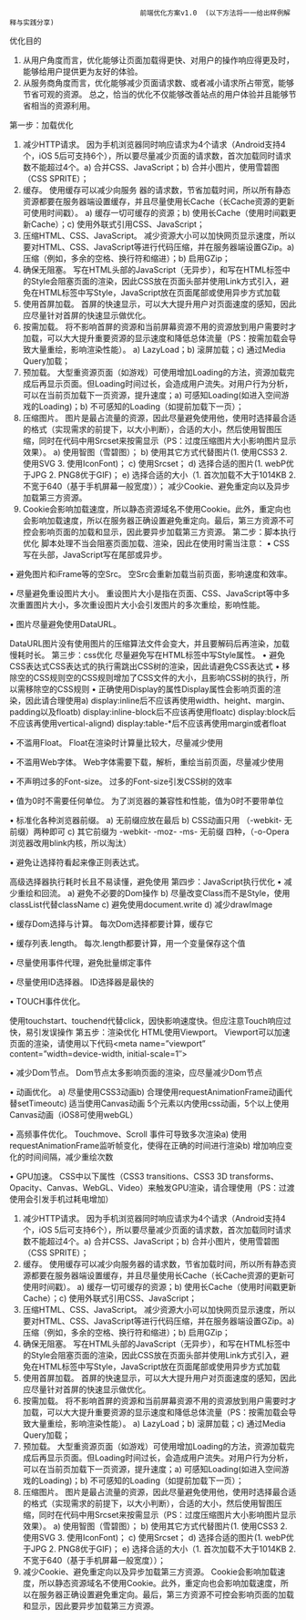                                   	前端优化方案v1.0  (以下方法将一一给出样例解释与实践分享)
优化目的	
1. 从用户角度而言，优化能够让页面加载得更快、对用户的操作响应得更及时，能够给用户提供更为友好的体验。
2. 从服务商角度而言，优化能够减少页面请求数、或者减小请求所占带宽，能够节省可观的资源。
总之，恰当的优化不仅能够改善站点的用户体验并且能够节省相当的资源利用。


第一步：加载优化
1.	减少HTTP请求。
因为手机浏览器同时响应请求为4个请求（Android支持4个，iOS 5后可支持6个），所以要尽量减少页面的请求数，首次加载同时请求数不能超过4个。a) 合并CSS、JavaScript；b) 合并小图片，使用雪碧图（CSS SPRITE）；
2.	缓存。
使用缓存可以减少向服务 器的请求数，节省加载时间，所以所有静态资源都要在服务器端设置缓存，并且尽量使用长Cache（长Cache资源的更新可使用时间戳）。
a) 缓存一切可缓存的资源；b) 使用长Cache（使用时间戳更新Cache）；c) 使用外联式引用CSS、JavaScript；
3.	压缩HTML、CSS、JavaScript。
减少资源大小可以加快网页显示速度，所以要对HTML、CSS、JavaScript等进行代码压缩，并在服务器端设置GZip。a) 压缩（例如，多余的空格、换行符和缩进）；b) 启用GZip；
4.	确保无阻塞。
写在HTML头部的JavaScript（无异步），和写在HTML标签中的Style会阻塞页面的渲染，因此CSS放在页面头部并使用Link方式引入，避免在HTML标签中写Style，JavaScript放在页面尾部或使用异步方式加载
5.	使用首屏加载。
首屏的快速显示，可以大大提升用户对页面速度的感知，因此应尽量针对首屏的快速显示做优化。
6.	按需加载。
将不影响首屏的资源和当前屏幕资源不用的资源放到用户需要时才加载，可以大大提升重要资源的显示速度和降低总体流量（PS：按需加载会导致大量重绘，影响渲染性能）。
a) LazyLoad；b) 滚屏加载；c) 通过Media Query加载；
7.	预加载。
大型重资源页面（如游戏）可使用增加Loading的方法，资源加载完成后再显示页面。但Loading时间过长，会造成用户流失。对用户行为分析，可以在当前页加载下一页资源，提升速度；a) 可感知Loading(如进入空间游戏的Loading)；b) 不可感知的Loading（如提前加载下一页）；
8.	压缩图片。
图片是最占流量的资源，因此尽量避免使用他，使用时选择最合适的格式（实现需求的前提下，以大小判断），合适的大小，然后使用智图压缩，同时在代码中用Srcset来按需显示（PS：过度压缩图片大小影响图片显示效果）。
a) 使用智图（雪碧图）；
b) 使用其它方式代替图片(1. 使用CSS3 2. 使用SVG 3. 使用IconFont)；
c) 使用Srcset；
d) 选择合适的图片(1. webP优于JPG 2. PNG8优于GIF)；
e) 选择合适的大小（1. 首次加载不大于1014KB 2. 不宽于640（基于手机屏幕一般宽度））；
减少Cookie、避免重定向以及异步加载第三方资源。
9.	Cookie会影响加载速度，所以静态资源域名不使用Cookie。此外，重定向也会影响加载速度，所以在服务器正确设置避免重定向。最后，第三方资源不可控会影响页面的加载和显示，因此要异步加载第三方资源。
第二步：脚本执行优化
脚本处理不当会阻塞页面加载、渲染，因此在使用时需当注意：
• CSS写在头部，JavaScript写在尾部或异步。
 
• 避免图片和iFrame等的空Src。
空Src会重新加载当前页面，影响速度和效率。
 
• 尽量避免重设图片大小。
重设图片大小是指在页面、CSS、JavaScript等中多次重置图片大小，多次重设图片大小会引发图片的多次重绘，影响性能。
 
• 图片尽量避免使用DataURL。
 
DataURL图片没有使用图片的压缩算法文件会变大，并且要解码后再渲染，加载慢耗时长。
第三步：css优化
尽量避免写在HTML标签中写Style属性。
• 避免CSS表达式CSS表达式的执行需跳出CSS树的渲染，因此请避免CSS表达式
• 移除空的CSS规则空的CSS规则增加了CSS文件的大小，且影响CSS树的执行，所以需移除空的CSS规则
• 正确使用Display的属性Display属性会影响页面的渲染，因此请合理使用a) display:inline后不应该再使用width、height、margin、padding以及floatb) display:inline-block后不应该再使用floatc) display:block后不应该再使用vertical-alignd) display:table-*后不应该再使用margin或者float
 
• 不滥用Float。
Float在渲染时计算量比较大，尽量减少使用
 
• 不滥用Web字体。
Web字体需要下载，解析，重绘当前页面，尽量减少使用
 
• 不声明过多的Font-size。
过多的Font-size引发CSS树的效率
 
• 值为0时不需要任何单位。
为了浏览器的兼容性和性能，值为0时不要带单位
 
• 标准化各种浏览器前缀。
a) 无前缀应放在最后
b) CSS动画只用 （-webkit- 无前缀）两种即可
c) 其它前缀为 -webkit- -moz- -ms- 无前缀 四种，（-o-Opera浏览器改用blink内核，所以淘汰）
 
• 避免让选择符看起来像正则表达式。
 
高级选择器执行耗时长且不易读懂，避免使用
第四步：JavaScript执行优化
• 减少重绘和回流。
a) 避免不必要的Dom操作
b) 尽量改变Class而不是Style，使用classList代替className
c) 避免使用document.write
d) 减少drawImage
 
• 缓存Dom选择与计算。
每次Dom选择都要计算，缓存它
 
• 缓存列表.length。
每次.length都要计算，用一个变量保存这个值
 
• 尽量使用事件代理，避免批量绑定事件
 
• 尽量使用ID选择器。
ID选择器是最快的
 
• TOUCH事件优化。
 
使用touchstart、touchend代替click，因快影响速度快。但应注意Touch响应过快，易引发误操作
第五步：渲染优化
 HTML使用Viewport。
Viewport可以加速页面的渲染，请使用以下代码<meta name=”viewport” content=”width=device-width, initial-scale=1″>
 
• 减少Dom节点。
Dom节点太多影响页面的渲染，应尽量减少Dom节点
 
• 动画优化。
a) 尽量使用CSS3动画b) 合理使用requestAnimationFrame动画代替setTimeoutc) 适当使用Canvas动画 5个元素以内使用css动画，5个以上使用Canvas动画（iOS8可使用webGL）
 
• 高频事件优化。
Touchmove、Scroll 事件可导致多次渲染a) 使用requestAnimationFrame监听帧变化，使得在正确的时间进行渲染b) 增加响应变化的时间间隔，减少重绘次数
 
• GPU加速。
CSS中以下属性（CSS3 transitions、CSS3 3D transforms、Opacity、Canvas、WebGL、Video）来触发GPU渲染，请合理使用（PS：过渡使用会引发手机过耗电增加）
 
 
 
1.	减少HTTP请求。
因为手机浏览器同时响应请求为4个请求（Android支持4个，iOS 5后可支持6个），所以要尽量减少页面的请求数，首次加载同时请求数不能超过4个。a) 合并CSS、JavaScript；b) 合并小图片，使用雪碧图（CSS SPRITE）；
2.	缓存。
使用缓存可以减少向服务器的请求数，节省加载时间，所以所有静态资源都要在服务器端设置缓存，并且尽量使用长Cache（长Cache资源的更新可使用时间戳）。
a) 缓存一切可缓存的资源；b) 使用长Cache（使用时间戳更新Cache）；c) 使用外联式引用CSS、JavaScript；
3.	压缩HTML、CSS、JavaScript。
减少资源大小可以加快网页显示速度，所以要对HTML、CSS、JavaScript等进行代码压缩，并在服务器端设置GZip。a) 压缩（例如，多余的空格、换行符和缩进）；b) 启用GZip；
4.	确保无阻塞。
写在HTML头部的JavaScript（无异步），和写在HTML标签中的Style会阻塞页面的渲染，因此CSS放在页面头部并使用Link方式引入，避免在HTML标签中写Style，JavaScript放在页面尾部或使用异步方式加载
5.	使用首屏加载。
首屏的快速显示，可以大大提升用户对页面速度的感知，因此应尽量针对首屏的快速显示做优化。
6.	按需加载。
将不影响首屏的资源和当前屏幕资源不用的资源放到用户需要时才加载，可以大大提升重要资源的显示速度和降低总体流量（PS：按需加载会导致大量重绘，影响渲染性能）。
a) LazyLoad；b) 滚屏加载；c) 通过Media Query加载；
7.	预加载。
大型重资源页面（如游戏）可使用增加Loading的方法，资源加载完成后再显示页面。但Loading时间过长，会造成用户流失。对用户行为分析，可以在当前页加载下一页资源，提升速度；a) 可感知Loading(如进入空间游戏的Loading)；b) 不可感知的Loading（如提前加载下一页）；
8.	压缩图片。
图片是最占流量的资源，因此尽量避免使用他，使用时选择最合适的格式（实现需求的前提下，以大小判断），合适的大小，然后使用智图压缩，同时在代码中用Srcset来按需显示（PS：过度压缩图片大小影响图片显示效果）。
a) 使用智图（雪碧图）；
b) 使用其它方式代替图片(1. 使用CSS3 2. 使用SVG 3. 使用IconFont)；
c) 使用Srcset；
d) 选择合适的图片(1. webP优于JPG 2. PNG8优于GIF)；
e) 选择合适的大小（1. 首次加载不大于1014KB 2. 不宽于640（基于手机屏幕一般宽度））；
9.	减少Cookie、避免重定向以及异步加载第三方资源。
Cookie会影响加载速度，所以静态资源域名不使用Cookie。此外，重定向也会影响加载速度，所以在服务器正确设置避免重定向。最后，第三方资源不可控会影响页面的加载和显示，因此要异步加载第三方资源。

